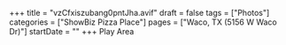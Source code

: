 +++
title = "vzCfxiszubang0pntJha.avif"
draft = false
tags = ["Photos"]
categories = ["ShowBiz Pizza Place"]
pages = ["Waco, TX (5156 W Waco Dr)"]
startDate = ""
+++
Play Area
